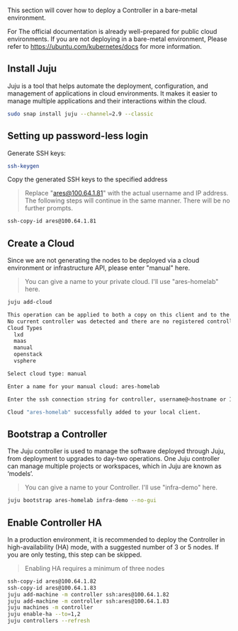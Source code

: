 This section will cover how to deploy a Controller in a bare-metal environment.

For The official documentation is already well-prepared for public cloud environments. If you are not deploying in a bare-metal environment, Please refer to https://ubuntu.com/kubernetes/docs for more information.

## Install Juju

Juju is a tool that helps automate the deployment, configuration, and management of applications in cloud environments. It makes it easier to manage multiple applications and their interactions within the cloud.

```bash
sudo snap install juju --channel=2.9 --classic
```

## Setting up password-less login

Generate SSH keys:

```bash
ssh-keygen
```

Copy the generated SSH keys to the specified address

> Replace "ares@100.64.1.81" with the actual username and IP address. The following steps will continue in the same manner. There will be no further prompts.

```bash
ssh-copy-id ares@100.64.1.81
```

## Create a Cloud

Since we are not generating the nodes to be deployed via a cloud environment or infrastructure API, please enter "manual" here.

> You can give a name to your private cloud. I'll use "ares-homelab" here.

```bash
juju add-cloud

This operation can be applied to both a copy on this client and to the one on a controller.
No current controller was detected and there are no registered controllers on this client: either bootstrap one or register one.
Cloud Types
  lxd
  maas
  manual
  openstack
  vsphere

Select cloud type: manual

Enter a name for your manual cloud: ares-homelab

Enter the ssh connection string for controller, username@<hostname or IP> or <hostname or IP>: ares@100.64.1.81

Cloud "ares-homelab" successfully added to your local client.
```

## Bootstrap a Controller

The Juju controller is used to manage the software deployed through Juju, from deployment to upgrades to day-two operations. One Juju controller can manage multiple projects or workspaces, which in Juju are known as ‘models’.

> You can give a name to your Controller. I'll use "infra-demo" here.

```Bash
juju bootstrap ares-homelab infra-demo --no-gui
```

## Enable Controller HA

In a production environment, it is recommended to deploy the Controller in high-availability (HA) mode, with a suggested number of 3 or 5 nodes. If you are only testing, this step can be skipped.

> Enabling HA requires a minimum of three nodes

```Bash
ssh-copy-id ares@100.64.1.82
ssh-copy-id ares@100.64.1.83
juju add-machine -m controller ssh:ares@100.64.1.82
juju add-machine -m controller ssh:ares@100.64.1.83
juju machines -m controller
juju enable-ha --to=1,2
juju controllers --refresh
```

<!-- ##{"timestamp":1667750400}## -->